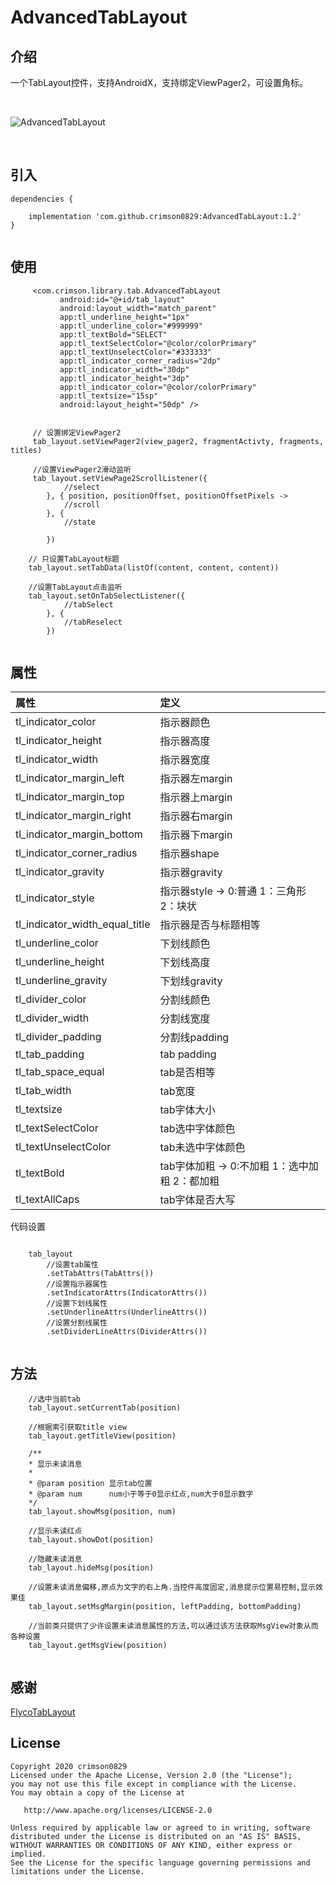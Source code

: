 # AdvancedTabLayout

## 介绍

一个TabLayout控件，支持AndroidX，支持绑定ViewPager2，可设置角标。



<br>

![AdvancedTabLayout](https://github.com/crimson0829/AdvancedTabLayout/blob/master/snapshot/snapshot.gif)

<br>



## 引入


```
dependencies {
            
    implementation 'com.github.crimson0829:AdvancedTabLayout:1.2'	
}
	
```



## 使用

```
     <com.crimson.library.tab.AdvancedTabLayout
           android:id="@+id/tab_layout"
           android:layout_width="match_parent"
           app:tl_underline_height="1px"
           app:tl_underline_color="#999999"
           app:tl_textBold="SELECT"
           app:tl_textSelectColor="@color/colorPrimary"
           app:tl_textUnselectColor="#333333"
           app:tl_indicator_corner_radius="2dp"
           app:tl_indicator_width="30dp"
           app:tl_indicator_height="3dp"
           app:tl_indicator_color="@color/colorPrimary"
           app:tl_textsize="15sp"
           android:layout_height="50dp" />
```


```
    
     // 设置绑定ViewPager2
     tab_layout.setViewPager2(view_pager2, fragmentActivty, fragments, titles)

     //设置ViewPager2滑动监听
     tab_layout.setViewPage2ScrollListener({
            //select
        }, { position, positionOffset, positionOffsetPixels ->
            //scroll
        }, {
            //state

        })

    // 只设置TabLayout标题
    tab_layout.setTabData(listOf(content, content, content))
    
    //设置TabLayout点击监听
    tab_layout.setOnTabSelectListener({
            //tabSelect
        }, {
            //tabReselect
        })
    

```


## 属性


| 属性                   | 定义                     |
|:---------------------|:-----------------------|
| tl_indicator_color       | 指示器颜色 |
| tl_indicator_height       | 指示器高度 |
| tl_indicator_width      | 指示器宽度                  |
| tl_indicator_margin_left        | 指示器左margin                 |
| tl_indicator_margin_top       | 指示器上margin                   |
| tl_indicator_margin_right       | 指示器右margin                   |
| tl_indicator_margin_bottom       | 指示器下margin                   |
| tl_indicator_corner_radius                 | 指示器shape                 |
| tl_indicator_gravity                   | 指示器gravity                |
| tl_indicator_style                    | 指示器style -> 0:普通 1：三角形 2：块状       |
| tl_indicator_width_equal_title            | 指示器是否与标题相等                  |
| tl_underline_color                 | 下划线颜色                  |
| tl_underline_height                   | 下划线高度                  |
| tl_underline_gravity                | 下划线gravity                   |
| tl_divider_color                     | 分割线颜色                  |
| tl_divider_width                      | 分割线宽度                  |
| tl_divider_padding                    | 分割线padding                |
| tl_tab_padding                     | tab padding                   |
| tl_tab_space_equal                     | tab是否相等                 |
| tl_tab_width                  | tab宽度                |
| tl_textsize                     | tab字体大小                  |
| tl_textSelectColor                   | tab选中字体颜色               |
| tl_textUnselectColor                       | tab未选中字体颜色                  |
| tl_textBold                       | tab字体加粗 -> 0:不加粗 1：选中加粗 2：都加粗                |
| tl_textAllCaps                     | tab字体是否大写                 |


代码设置

```

    tab_layout
        //设置tab属性
        .setTabAttrs(TabAttrs())
        //设置指示器属性
        .setIndicatorAttrs(IndicatorAttrs())
        //设置下划线属性
        .setUnderlineAttrs(UnderlineAttrs())
        //设置分割线属性
        .setDividerLineAttrs(DividerAttrs())
 

```


## 方法

```
    //选中当前tab
    tab_layout.setCurrentTab(position)

    //根据索引获取title view
    tab_layout.getTitleView(position)

    /**
    * 显示未读消息
    *
    * @param position 显示tab位置
    * @param num      num小于等于0显示红点,num大于0显示数字
    */
    tab_layout.showMsg(position, num)

    //显示未读红点
    tab_layout.showDot(position)

    //隐藏未读消息
    tab_layout.hideMsg(position) 

    //设置未读消息偏移,原点为文字的右上角.当控件高度固定,消息提示位置易控制,显示效果佳
    tab_layout.setMsgMargin(position, leftPadding, bottomPadding)

    //当前类只提供了少许设置未读消息属性的方法,可以通过该方法获取MsgView对象从而各种设置
    tab_layout.getMsgView(position)


```

## 感谢


[FlycoTabLayout](https://github.com/H07000223/FlycoTabLayout)



## License

```
Copyright 2020 crimson0829
Licensed under the Apache License, Version 2.0 (the "License");
you may not use this file except in compliance with the License.
You may obtain a copy of the License at

   http://www.apache.org/licenses/LICENSE-2.0

Unless required by applicable law or agreed to in writing, software
distributed under the License is distributed on an "AS IS" BASIS,
WITHOUT WARRANTIES OR CONDITIONS OF ANY KIND, either express or implied.
See the License for the specific language governing permissions and
limitations under the License.
```


